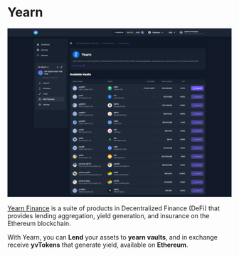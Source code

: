 # Yearn

![](../../../.gitbook/assets/yearn.png)

[Yearn Finance](https://yearn.finance/) is a suite of products in Decentralized Finance (DeFi) that provides lending aggregation, yield generation, and insurance on the Ethereum blockchain.

With Yearn, you can **Lend** your assets to **yearn vaults**, and in exchange receive **yvTokens** that generate yield, available on **Ethereum**.

